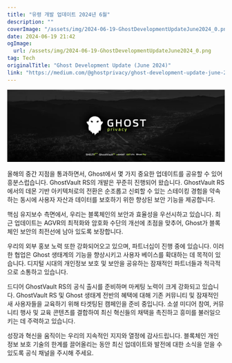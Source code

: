 ```yaml
---
title: "유령 개발 업데이트 2024년 6월"
description: ""
coverImage: "/assets/img/2024-06-19-GhostDevelopmentUpdateJune2024_0.png"
date: 2024-06-19 21:42
ogImage: 
  url: /assets/img/2024-06-19-GhostDevelopmentUpdateJune2024_0.png
tag: Tech
originalTitle: "Ghost Development Update (June 2024)"
link: "https://medium.com/@ghostprivacy/ghost-development-update-june-2024-61730ee3236a"
---
```



![Ghost Development Update June 2024](/assets/img/2024-06-19-GhostDevelopmentUpdateJune2024_0.png)

올해의 중간 지점을 통과하면서, Ghost에서 몇 가지 중요한 업데이트를 공유할 수 있어 흥분스럽습니다. GhostVault RS의 개발은 꾸준히 진행되어 왔습니다. GhostVault RS에서의 데몬 기반 아키텍처로의 전환은 순조롭고 신뢰할 수 있는 스테이킹 경험을 약속하는 동시에 사용자 자산과 데이터를 보호하기 위한 향상된 보안 기능을 제공합니다.

핵심 유지보수 측면에서, 우리는 블록체인의 보안과 효율성을 우선시하고 있습니다. 최근 업데이트는 AGVR의 최적화와 암호화 수단의 개선에 초점을 맞추어, Ghost가 블록체인 보안의 최전선에 남아 있도록 보장합니다.

우리의 외부 홍보 노력 또한 강화되어오고 있으며, 파트너십이 진행 중에 있습니다. 이러한 협업은 Ghost 생태계의 기능을 향상시키고 사용자 베이스를 확대하는 데 목적이 있습니다. 디지털 시대의 개인정보 보호 및 보안을 공유하는 잠재적인 파트너들과 적극적으로 소통하고 있습니다.

<div class="content-ad"></div>

드디어 GhostVault RS의 공식 출시를 준비하며 마케팅 노력이 크게 강화되고 있습니다. GhostVault RS 및 Ghost 생태계 전반의 혜택에 대해 기존 커뮤니티 및 잠재적인 새 사용자들을 교육하기 위해 타겟팅된 캠페인을 준비 중입니다. 소셜 미디어 참여, 커뮤니티 행사 및 교육 콘텐츠를 결합하여 최신 혁신들의 채택을 촉진하고 흥미를 불러일으키는 데 주력하고 있습니다.

성장과 혁신을 움직이는 우리의 지속적인 지지와 열정에 감사드립니다. 블록체인 개인 정보 보호 기술의 한계를 끌어올리는 동안 최신 업데이트와 발전에 대한 소식을 얻을 수 있도록 공식 채널을 주시해 주세요.